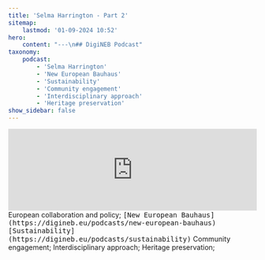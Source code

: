 ```yaml
---
title: 'Selma Harrington - Part 2'
sitemap:
    lastmod: '01-09-2024 10:52'
hero:
    content: "---\n## DigiNEB Podcast"
taxonomy:
    podcast:
        - 'Selma Harrington'
        - 'New European Bauhaus'
        - 'Sustainability'
        - 'Community engagement'
        - 'Interdisciplinary approach'
        - 'Heritage preservation'
show_sidebar: false
---
```


<iframe width="100%" height="166" scrolling="no" frameborder="no" allow="autoplay" src="https://w.soundcloud.com/player/?url=https%3A//api.soundcloud.com/tracks/1908140915&color=%234b4815&auto_play=false&hide_related=false&show_comments=true&show_user=true&show_reposts=false&show_teaser=false"></iframe>
European collaboration and policy;
<kbd>[New European Bauhaus](https://digineb.eu/podcasts/new-european-bauhaus)</kbd>
<kbd>[Sustainability](https://digineb.eu/podcasts/sustainability)</kbd>
Community engagement;
Interdisciplinary approach;
Heritage preservation;